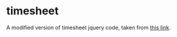 # timesheet
A modified version of timesheet jquery code, taken from [this link](https://www.jqueryscript.net/time-clock/Table-Based-jQuery-Calendar-Schedule-Plugin-TimeSheet.html).
